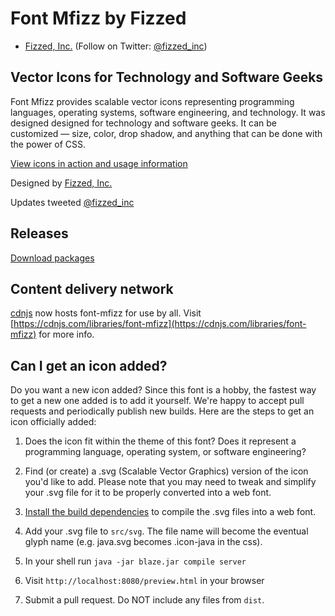 Font Mfizz by Fizzed
=======================================

 - [Fizzed, Inc.](http://fizzed.com) (Follow on Twitter: [@fizzed_inc](http://twitter.com/fizzed_inc))

## Vector Icons for Technology and Software Geeks

Font Mfizz provides scalable vector icons representing programming languages,
operating systems, software engineering, and technology. It was designed designed
for technology and software geeks. It can be customized — size, color, drop shadow,
and anything that can be done with the power of CSS.

[View icons in action and usage information](http://fizzed.com/oss/font-mfizz)

Designed by [Fizzed, Inc.](http://fizzed.com/)

Updates tweeted [@fizzed_inc](http://twitter.com/fizzed_inc)

## Releases

[Download packages](https://github.com/fizzed/font-mfizz/releases)

## Content delivery network

[cdnjs](https://cdnjs.com) now hosts font-mfizz for use by all. Visit [https://cdnjs.com/libraries/font-mfizz](https://cdnjs.com/libraries/font-mfizz) for more info.

## Can I get an icon added?

Do you want a new icon added?  Since this font is a hobby, the fastest way to get a new
one added is to add it yourself.  We're happy to accept pull requests and periodically publish
new builds.  Here are the steps to get an icon officially added:

1. Does the icon fit within the theme of this font?  Does it represent a programming language,
operating system, or software engineering?

2. Find (or create) a .svg (Scalable Vector Graphics) version of the icon you'd like to add.
Please note that you may need to tweak and simplify your .svg file for it to be properly
converted into a web font.

3. [Install the build dependencies](DEVELOPMENT.md) to compile the .svg files into a web font.

4. Add your .svg file to `src/svg`. The file name will become the eventual glyph name (e.g. java.svg
becomes .icon-java in the css).

5. In your shell run `java -jar blaze.jar compile server`

6. Visit `http://localhost:8080/preview.html` in your browser

7. Submit a pull request. Do NOT include any files from `dist`.

